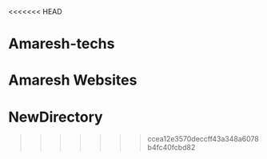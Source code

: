 <<<<<<< HEAD
# Amaresh-techs
Amaresh Websites
=======
# NewDirectory
>>>>>>> ccea12e3570deccff43a348a6078b4fc40fcbd82
